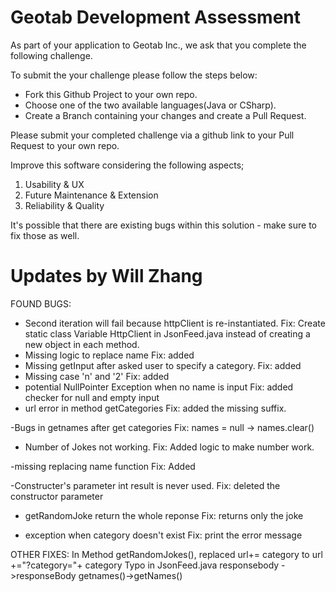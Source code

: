# Geotab Development Assessment

As part of your application to Geotab Inc., we ask that you complete the following challenge. 

To submit the your challenge please follow the steps below:
- Fork this Github Project to your own repo.
- Choose one of the two available languages(Java or CSharp).
- Create a Branch containing your changes and create a Pull Request.

Please submit your completed challenge via a github link to your Pull Request to your own repo.

Improve this software considering the following aspects;
1. Usability & UX
2. Future Maintenance & Extension
3. Reliability & Quality 

It's possible that there are existing bugs within this solution - make sure to fix those as well.

# Updates by Will Zhang

FOUND BUGS:
- Second iteration will fail because httpClient is re-instantiated.
Fix: Create static class Variable HttpClient in JsonFeed.java instead of creating a new object in each method.
- Missing logic to replace name
Fix: added 
- Missing getInput after asked user to specify a category.
Fix: added
- Missing case 'n' and '2'
Fix: added
- potential NullPointer Exception when no name is input
Fix: added checker for null and empty input
- url error in method getCategories
Fix: added the missing suffix.
  
-Bugs in getnames after get categories
Fix: names = null -> names.clear()
  
- Number of Jokes not working.
Fix: Added logic to make number work.
  
-missing replacing name function
Fix: Added 

-Constructer's parameter int result is never used.
Fix: deleted the constructor parameter

- getRandomJoke return the whole reponse
Fix: returns only the joke 
  
- exception when category doesn't exist
Fix: print the error message

OTHER FIXES:
In Method getRandomJokes(), replaced url+= category to url +="?category="+ category
Typo in JsonFeed.java responsebody ->responseBody getnames()->getNames()




